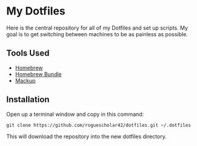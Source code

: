 # My Dotfiles

Here is the central repository for all of my Dotfiles and set up scripts.  My goal is to get switching between machines to be as painless as possible. 

## Tools Used

- [Homebrew](https://github.com/Homebrew/brew)
- [Homebrew Bundle](https://github.com/Homebrew/homebrew-bundle)
- [Mackup](https://github.com/lra/mackup)

## Installation

Open up a terminal window and copy in this command:

`git clone https://github.com/roguescholar42/dotfiles.git ~/.dotfiles`

This will download the repository into the new dotfiles directory. 